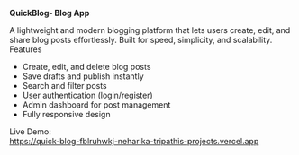 **QuickBlog- Blog App**

A lightweight and modern blogging platform that lets users create, edit, and share blog posts effortlessly. Built for speed, simplicity, and scalability.  
Features  

-  Create, edit, and delete blog posts  
-  Save drafts and publish instantly  
-  Search and filter posts  
-  User authentication (login/register)  
-  Admin dashboard for post management  
-  Fully responsive design

Live Demo:  
https://quick-blog-fblruhwkj-neharika-tripathis-projects.vercel.app
